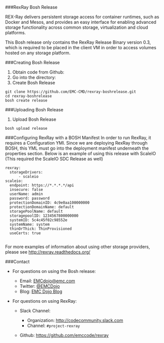 ###RexRay Bosh Release

REX-Ray delivers persistent storage access for container runtimes, such as Docker and Mesos, and provides an easy interface for enabling advanced storage functionality across common storage, virtualization and cloud platforms. 

This Bosh release only contains the RexRay Release Binary version 0.3, which is required to be placed in the client VM in order to access volumes hosted on any storage platform.

###Creating Bosh Release
 
 1. Obtain code from Github: 
 2. Go into the directory: 
 3. Create Bosh Release
 
 ```
 git clone https://github.com/EMC-CMD/rexray-boshrelease.git
 cd rexray-boshrelease
 bosh create release
 ```
###Uploading Bosh Release
 1. Upload Bosh Release
 
 ``` bosh upload release ```
 
###Configuring RexRay with a BOSH Manifest
In order to run RexRay, it requires a Configuration YMl. Since we are deploying RexRay through BOSH, this YML must go into the deployment manifest underneath the properties section. Below is an example of using this release with ScaleIO (This required the ScaleIO SDC Release as well)

```
rexray:
  storageDrivers:
      - scaleio
scaleio:
  endpoint: https://*.*.*.*/api
  insecure: false
  userName: admin
  password: password
  protectionDomainID: 4c9e0aa100000000
  protectionDomainName: default    
  storagePoolName: default    
  storagepoolID: 1234567800000000
  systemID: 5c4c45f02c98552e
  systemName: system
  thinOrThick: ThinProvisioned
  useCerts: true
  
```

For more examples of information about using other storage providers, please see <http://rexray.readthedocs.org/>

###Contact
- For questions on using the Bosh release:
	- Email: [EMCdojo@emc.com](mailto:EMCdojo@emc.com) 
	- Twitter: [@EMCDojo](https://twitter.com/hashtag/emcdojo)
	- Blog: [EMC Dojo Blog](dojoblog.emc.com)

- For questions on using RexRay:
	- Slack Channel:
  		- Organization: <http://codecommunity.slack.com>
  		- Channel: `#project-rexray`
  
	- Github: <https://github.com/emccode/rexray>

 
 
 
 

 
